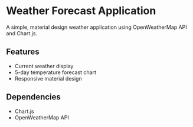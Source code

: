 # Weather Forecast Application

A simple, material design weather application using OpenWeatherMap API and Chart.js.

## Features
- Current weather display
- 5-day temperature forecast chart
- Responsive material design

## Dependencies
- Chart.js
- OpenWeatherMap API
